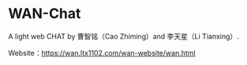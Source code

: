 # WAN-Chat
A light web CHAT by 曹智铭（Cao Zhiming）and 李天星（Li Tianxing）.

Website：https://wan.ltx1102.com/wan-website/wan.html
